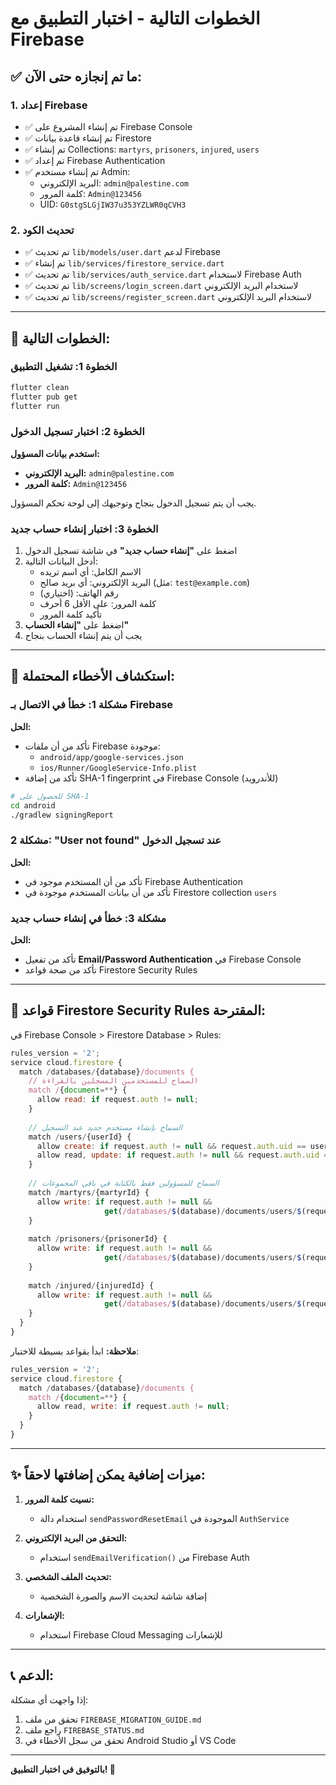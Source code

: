# الخطوات التالية - اختبار التطبيق مع Firebase

## ✅ ما تم إنجازه حتى الآن:

### 1. **إعداد Firebase**
- ✅ تم إنشاء المشروع على Firebase Console
- ✅ تم إنشاء قاعدة بيانات Firestore
- ✅ تم إنشاء Collections: `martyrs`, `prisoners`, `injured`, `users`
- ✅ تم إعداد Firebase Authentication
- ✅ تم إنشاء مستخدم Admin:
  - البريد الإلكتروني: `admin@palestine.com`
  - كلمة المرور: `Admin@123456`
  - UID: `G0stgSLGjIW37u353YZLWR0qCVH3`

### 2. **تحديث الكود**
- ✅ تم تحديث `lib/models/user.dart` لدعم Firebase
- ✅ تم إنشاء `lib/services/firestore_service.dart`
- ✅ تم تحديث `lib/services/auth_service.dart` لاستخدام Firebase Auth
- ✅ تم تحديث `lib/screens/login_screen.dart` لاستخدام البريد الإلكتروني
- ✅ تم تحديث `lib/screens/register_screen.dart` لاستخدام البريد الإلكتروني

---

## 🚀 الخطوات التالية:

### الخطوة 1: تشغيل التطبيق

```bash
flutter clean
flutter pub get
flutter run
```

### الخطوة 2: اختبار تسجيل الدخول

**استخدم بيانات المسؤول:**
- **البريد الإلكتروني:** `admin@palestine.com`
- **كلمة المرور:** `Admin@123456`

يجب أن يتم تسجيل الدخول بنجاح وتوجيهك إلى لوحة تحكم المسؤول.

### الخطوة 3: اختبار إنشاء حساب جديد

1. اضغط على **"إنشاء حساب جديد"** في شاشة تسجيل الدخول
2. أدخل البيانات التالية:
   - الاسم الكامل: أي اسم تريده
   - البريد الإلكتروني: أي بريد صالح (مثل: `test@example.com`)
   - رقم الهاتف: (اختياري)
   - كلمة المرور: على الأقل 6 أحرف
   - تأكيد كلمة المرور
3. اضغط على **"إنشاء الحساب"**
4. يجب أن يتم إنشاء الحساب بنجاح

---

## 🐛 استكشاف الأخطاء المحتملة:

### **مشكلة 1: خطأ في الاتصال بـ Firebase**

**الحل:**
- تأكد من أن ملفات Firebase موجودة:
  - `android/app/google-services.json`
  - `ios/Runner/GoogleService-Info.plist`
- تأكد من إضافة SHA-1 fingerprint في Firebase Console (للأندرويد)

```bash
# للحصول على SHA-1
cd android
./gradlew signingReport
```

### **مشكلة 2: "User not found" عند تسجيل الدخول**

**الحل:**
- تأكد من أن المستخدم موجود في Firebase Authentication
- تأكد من أن بيانات المستخدم موجودة في Firestore collection `users`

### **مشكلة 3: خطأ في إنشاء حساب جديد**

**الحل:**
- تأكد من تفعيل **Email/Password Authentication** في Firebase Console
- تأكد من صحة قواعد Firestore Security Rules

---

## 📝 قواعد Firestore Security Rules المقترحة:

في Firebase Console > Firestore Database > Rules:

```javascript
rules_version = '2';
service cloud.firestore {
  match /databases/{database}/documents {
    // السماح للمستخدمين المسجلين بالقراءة
    match /{document=**} {
      allow read: if request.auth != null;
    }
    
    // السماح بإنشاء مستخدم جديد عند التسجيل
    match /users/{userId} {
      allow create: if request.auth != null && request.auth.uid == userId;
      allow read, update: if request.auth != null && request.auth.uid == userId;
    }
    
    // السماح للمسؤولين فقط بالكتابة في باقي المجموعات
    match /martyrs/{martyrId} {
      allow write: if request.auth != null && 
                     get(/databases/$(database)/documents/users/$(request.auth.uid)).data.role == 'admin';
    }
    
    match /prisoners/{prisonerId} {
      allow write: if request.auth != null && 
                     get(/databases/$(database)/documents/users/$(request.auth.uid)).data.role == 'admin';
    }
    
    match /injured/{injuredId} {
      allow write: if request.auth != null && 
                     get(/databases/$(database)/documents/users/$(request.auth.uid)).data.role == 'admin';
    }
  }
}
```

**ملاحظة:** ابدأ بقواعد بسيطة للاختبار:

```javascript
rules_version = '2';
service cloud.firestore {
  match /databases/{database}/documents {
    match /{document=**} {
      allow read, write: if request.auth != null;
    }
  }
}
```

---

## ✨ ميزات إضافية يمكن إضافتها لاحقاً:

1. **نسيت كلمة المرور:**
   - استخدام دالة `sendPasswordResetEmail` الموجودة في `AuthService`

2. **التحقق من البريد الإلكتروني:**
   - استخدام `sendEmailVerification()` من Firebase Auth

3. **تحديث الملف الشخصي:**
   - إضافة شاشة لتحديث الاسم والصورة الشخصية

4. **الإشعارات:**
   - استخدام Firebase Cloud Messaging للإشعارات

---

## 📞 الدعم:

إذا واجهت أي مشكلة:
1. تحقق من ملف `FIREBASE_MIGRATION_GUIDE.md`
2. راجع ملف `FIREBASE_STATUS.md`
3. تحقق من سجل الأخطاء في Android Studio أو VS Code

---

**بالتوفيق في اختبار التطبيق! 🎉**
